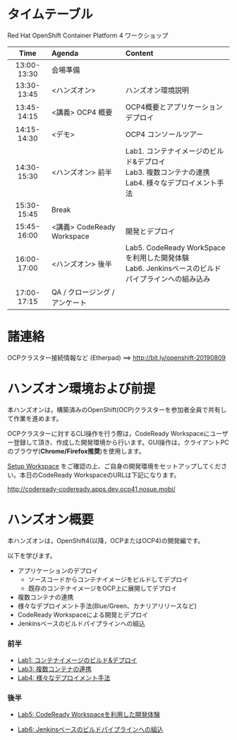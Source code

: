 # タイムテーブル
Red Hat OpenShift Container Platform 4 ワークショップ

|Time|Agenda|Content|
|:---:|:---|:---|
|13:00-13:30|会場準備||
|13:30-13:45|<ハンズオン>|ハンズオン環境説明|
|13:45-14:15|<講義> OCP4 概要|OCP4概要とアプリケーションデプロイ|
|14:15-14:30|<デモ> |OCP4 コンソールツアー |
|14:30-15:30|<ハンズオン> 前半|Lab1. コンテナイメージのビルド&デプロイ<br/>Lab3. 複数コンテナの連携 <br/>Lab4. 様々なデプロイメント手法|
|15:30-15:45|Break||
|15:45-16:00|<講義> CodeReady Workspace|開発とデプロイ <br>|
|16:00-17:00|<ハンズオン> 後半 <br>|Lab5. CodeReady WorkSpaceを利用した開発体験 <br>Lab6. Jenkinsベースのビルドパイプラインへの組み込み |
|17:00-17:15|QA / クロージング / アンケート||

# 諸連絡
OCPクラスター接続情報など (Etherpad) ==> http://bit.ly/openshift-20190809

# ハンズオン環境および前提
本ハンズオンは，構築済みのOpenShift(OCP)クラスターを参加者全員で共有して作業を進めます。

OCPクラスターに対するCLI操作を行う際は，CodeReady Workspaceにユーザー登録して頂き、作成した開発環境から行います。GUI操作は，クライアントPCのブラウザ(**Chrome/Firefox推奨**)を使用します。

[Setup Workspace](setup_workspace) をご確認の上、ご自身の開発環境をセットアップしてください。本日のCodeReady WorkspaceのURLは下記になります。

http://codeready-codeready.apps.dev.ocp41.nosue.mobi/

# ハンズオン概要
本ハンズオンは，OpenShift4(以降，OCPまたはOCP4)の開発編です。

以下を学びます。
- アプリケーションのデプロイ
  - ソースコードからコンテナイメージをビルドしてデプロイ
  - 既存のコンテナイメージをOCP上に展開してデプロイ
- 複数コンテナの連携
- 様々なデプロイメント手法(Blue/Green、カナリアリリースなど)
- CodeReady Workspaceによる開発とデプロイ
- Jenkinsベースのビルドパイプラインへの組込

### 前半 
- [Lab1: コンテナイメージのビルド&デプロイ](Lab1)
- [Lab3: 複数コンテナの連携](Lab3)
- [Lab4: 様々なデプロイメント手法](Lab4)

### 後半
- [Lab5: CodeReady Workspaceを利用した開発体験](Lab5)

- [Lab6: Jenkinsベースのビルドパイプラインへの組込](Lab6)

  